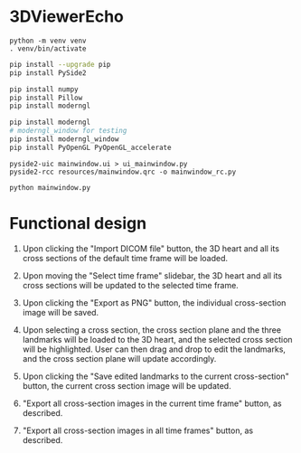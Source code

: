 # 3DViewerEcho
```
python -m venv venv
. venv/bin/activate
```

```bash
pip install --upgrade pip
pip install PySide2

pip install numpy
pip install Pillow
pip install moderngl

pip install moderngl
# moderngl_window for testing
pip install moderngl_window
pip install PyOpenGL PyOpenGL_accelerate
```

```
pyside2-uic mainwindow.ui > ui_mainwindow.py
pyside2-rcc resources/mainwindow.qrc -o mainwindow_rc.py
```

```
python mainwindow.py
```

# Functional design
1. Upon clicking the "Import DICOM file" button, the 3D heart and all its cross sections of the default time frame will be loaded.

2. Upon moving the "Select time frame" slidebar, the 3D heart and all its cross sections will be updated to the selected time frame.

3. Upon clicking the "Export as PNG" button, the individual cross-section image will be saved.

4. Upon selecting a cross section, the cross section plane and the three landmarks will be loaded to the 3D heart, and the selected cross section will be highlighted. User can then drag and drop to edit the landmarks, and the cross section plane will update accordingly.

5. Upon clicking the "Save edited landmarks to the current cross-section" button, the current cross section image will be updated.

6. "Export all cross-section images in the current time frame" button, as described.

7. "Export all cross-section images in all time frames" button, as described.
